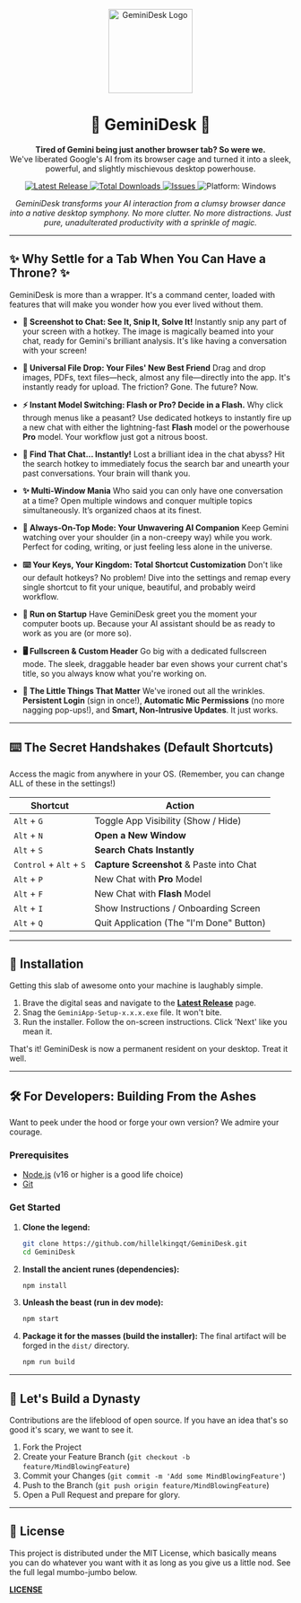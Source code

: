 <p align="center">
  <img src="https://raw.githubusercontent.com/hillelkingqt/GeminiDesk/main/icon.ico" alt="GeminiDesk Logo" width="150">
</p>

<h1 align="center">🚀 GeminiDesk 🚀</h1>

<p align="center">
  <strong>Tired of Gemini being just another browser tab? So were we.</strong>
  <br />
  We've liberated Google's AI from its browser cage and turned it into a sleek, powerful, and slightly mischievous desktop powerhouse.
</p>

<p align="center">
    <a href="https://github.com/hillelkingqt/GeminiDesk/releases/latest">
    <img src="https://img.shields.io/github/v/release/hillelkingqt/GeminiDesk?style=for-the-badge&logo=github&label=Latest%20Release&color=8ab4f8" alt="Latest Release">
  </a>
  <a href="https://github.com/hillelkingqt/GeminiDesk/releases">
    <img src="https://img.shields.io/github/downloads/hillelkingqt/GeminiDesk/total?style=for-the-badge&logo=github&color=c58af9" alt="Total Downloads">
  </a>
    <a href="https://github.com/hillelkingqt/GeminiDesk/issues">
    <img src="https://img.shields.io/github/issues/hillelkingqt/GeminiDesk?style=for-the-badge&logo=github&color=81c995" alt="Issues">
  </a>
  <img src="https://img.shields.io/badge/platform-Windows-0078D6?style=for-the-badge&logo=windows" alt="Platform: Windows">
</p>

<p align="center">
  <em>GeminiDesk transforms your AI interaction from a clumsy browser dance into a native desktop symphony. No more clutter. No more distractions. Just pure, unadulterated productivity with a sprinkle of magic.</em>
</p>

---

## ✨ Why Settle for a Tab When You Can Have a Throne? ✨

GeminiDesk is more than a wrapper. It's a command center, loaded with features that will make you wonder how you ever lived without them.

* **📸 Screenshot to Chat: See It, Snip It, Solve It!**
    Instantly snip any part of your screen with a hotkey. The image is magically beamed into your chat, ready for Gemini's brilliant analysis. It's like having a conversation with your screen!

* **📁 Universal File Drop: Your Files' New Best Friend**
    Drag and drop images, PDFs, text files—heck, almost any file—directly into the app. It's instantly ready for upload. The friction? Gone. The future? Now.

* **⚡️ Instant Model Switching: Flash or Pro? Decide in a Flash.**
    Why click through menus like a peasant? Use dedicated hotkeys to instantly fire up a new chat with either the lightning-fast **Flash** model or the powerhouse **Pro** model. Your workflow just got a nitrous boost.

* **🔎 Find That Chat... Instantly!**
    Lost a brilliant idea in the chat abyss? Hit the search hotkey to immediately focus the search bar and unearth your past conversations. Your brain will thank you.

* **✨ Multi-Window Mania**
    Who said you can only have one conversation at a time? Open multiple windows and conquer multiple topics simultaneously. It’s organized chaos at its finest.

* **📌 Always-On-Top Mode: Your Unwavering AI Companion**
    Keep Gemini watching over your shoulder (in a non-creepy way) while you work. Perfect for coding, writing, or just feeling less alone in the universe.

* **⌨️ Your Keys, Your Kingdom: Total Shortcut Customization**
    Don't like our default hotkeys? No problem! Dive into the settings and remap every single shortcut to fit your unique, beautiful, and probably weird workflow.

* **🚀 Run on Startup**
    Have GeminiDesk greet you the moment your computer boots up. Because your AI assistant should be as ready to work as you are (or more so).

* **🖥️ Fullscreen & Custom Header**
    Go big with a dedicated fullscreen mode. The sleek, draggable header bar even shows your current chat's title, so you always know what you're working on.

* **🧠 The Little Things That Matter**
    We've ironed out all the wrinkles. **Persistent Login** (sign in once!), **Automatic Mic Permissions** (no more nagging pop-ups!), and **Smart, Non-Intrusive Updates**. It just works.

---

## ⌨️ The Secret Handshakes (Default Shortcuts)

Access the magic from anywhere in your OS. (Remember, you can change ALL of these in the settings!)

| Shortcut                      | Action                                      |
| ----------------------------- | ------------------------------------------- |
| `Alt` + `G`                   | Toggle App Visibility (Show / Hide)         |
| `Alt` + `N`                   | **Open a New Window** |
| `Alt` + `S`                   | **Search Chats Instantly** |
| `Control` + `Alt` + `S`       | **Capture Screenshot** & Paste into Chat    |
| `Alt` + `P`                   | New Chat with **Pro** Model                 |
| `Alt` + `F`                   | New Chat with **Flash** Model               |
| `Alt` + `I`                   | Show Instructions / Onboarding Screen       |
| `Alt` + `Q`                   | Quit Application (The "I'm Done" Button)    |

---

## 💾 Installation

Getting this slab of awesome onto your machine is laughably simple.

1.  Brave the digital seas and navigate to the [**Latest Release**](https://github.com/hillelkingqt/GeminiDesk/releases/latest) page.
2.  Snag the `GeminiApp-Setup-x.x.x.exe` file. It won't bite.
3.  Run the installer. Follow the on-screen instructions. Click 'Next' like you mean it.

That's it! GeminiDesk is now a permanent resident on your desktop. Treat it well.

---

## 🛠️ For Developers: Building From the Ashes

Want to peek under the hood or forge your own version? We admire your courage.

### Prerequisites
* [Node.js](https://nodejs.org/) (v16 or higher is a good life choice)
* [Git](https://git-scm.com/)

### Get Started

1.  **Clone the legend:**
    ```sh
    git clone https://github.com/hillelkingqt/GeminiDesk.git
    cd GeminiDesk
    ```

2.  **Install the ancient runes (dependencies):**
    ```sh
    npm install
    ```

3.  **Unleash the beast (run in dev mode):**
    ```sh
    npm start
    ```

4.  **Package it for the masses (build the installer):**
    The final artifact will be forged in the `dist/` directory.
    ```sh
    npm run build
    ```

---

## 🤝 Let's Build a Dynasty

Contributions are the lifeblood of open source. If you have an idea that's so good it's scary, we want to see it.

1.  Fork the Project
2.  Create your Feature Branch (`git checkout -b feature/MindBlowingFeature`)
3.  Commit your Changes (`git commit -m 'Add some MindBlowingFeature'`)
4.  Push to the Branch (`git push origin feature/MindBlowingFeature`)
5.  Open a Pull Request and prepare for glory.

---

## 📜 License

This project is distributed under the MIT License, which basically means you can do whatever you want with it as long as you give us a little nod. See the full legal mumbo-jumbo below.

[**LICENSE**](LICENSE)
